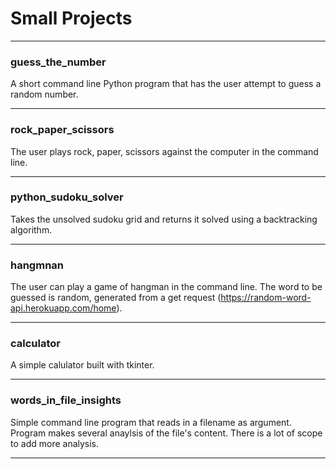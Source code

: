# Small Projects
***
### guess_the_number
A short command line Python program that has the user attempt to guess a random number.
***
### rock_paper_scissors
The user plays rock, paper, scissors against the computer in the command line.
***
### python_sudoku_solver
Takes the unsolved sudoku grid and returns it solved using a backtracking algorithm.
***
### hangmnan
The user can play a game of hangman in the command line. The word to be guessed is random, generated from a get request (https://random-word-api.herokuapp.com/home).
***
### calculator
A simple calulator built with tkinter.
***
### words_in_file_insights
Simple command line program that reads in a filename as argument. Program makes several anaylsis of the file's content. There is a lot of scope to add more analysis.
***
